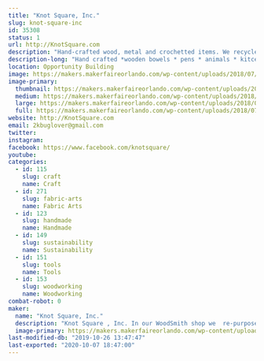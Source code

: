 ```yaml
---
title: "Knot Square, Inc."
slug: knot-square-inc
id: 35308
status: 1
url: http://KnotSquare.com
description: "Hand-crafted wood, metal and crochetted items. We recycle what others throw in the landfills. "
description-long: "Hand crafted *wooden bowels * pens * animals * kitcen utensils * tables * stools * afghans * washcloths * candle holders"
location: Opportunity Building
image: https://makers.makerfaireorlando.com/wp-content/uploads/2018/07/20151015_150607-1024x576.jpg
image-primary:
  thumbnail: https://makers.makerfaireorlando.com/wp-content/uploads/2018/07/20151015_150607-150x150.jpg
  medium: https://makers.makerfaireorlando.com/wp-content/uploads/2018/07/20151015_150607-300x169.jpg
  large: https://makers.makerfaireorlando.com/wp-content/uploads/2018/07/20151015_150607-1024x576.jpg
  full: https://makers.makerfaireorlando.com/wp-content/uploads/2018/07/20151015_150607.jpg
website: http://KnotSquare.com
email: 2kbuglover@gmail.com
twitter: 
instagram: 
facebook: https://www.facebook.com/knotsquare/
youtube: 
categories:
  - id: 115
    slug: craft
    name: Craft
  - id: 271
    slug: fabric-arts
    name: Fabric Arts
  - id: 123
    slug: handmade
    name: Handmade
  - id: 149
    slug: sustainability
    name: Sustainability
  - id: 151
    slug: tools
    name: Tools
  - id: 153
    slug: woodworking
    name: Woodworking
combat-robot: 0
maker:
  name: "Knot Square, Inc."
  description: "Knot Square , Inc. In our WoodSmith shop we  re-purposes items that would goto landfills, be burned or otherwise wasted. We use wood crafting skills to make furniture, serving trays, bowls, candle holders, pilons, boxes, wine racks, etc. We also use the skills of the BlackSmith Shop to produce hangers, knives, scrapers, rain chains and other useful items."
  image-primary: https://makers.makerfaireorlando.com/wp-content/uploads/2016/07/20160201_182232-2-683x1024.jpg
last-modified-db: "2019-10-26 13:47:47"
last-exported: "2020-10-07 18:47:00"
---
```


